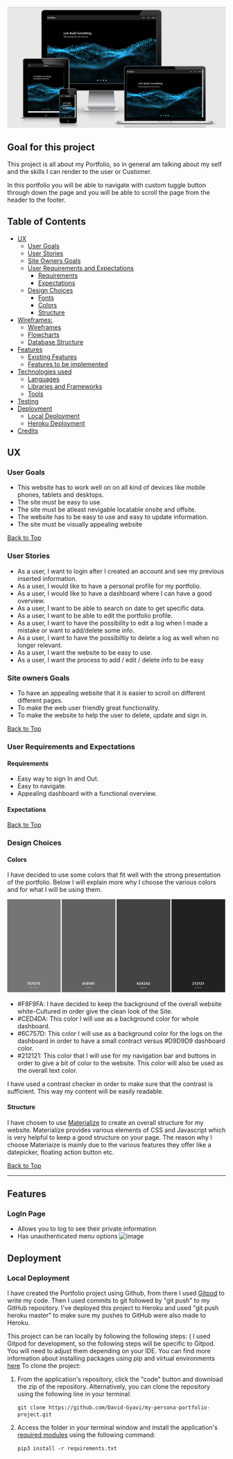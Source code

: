 
![Mock up](wireframes/Screenshotee.png)


## **Goal for this project**

This project is all about my Portfolio, so in general am talking about my self and the skills I can render to the user or Customer.

In this portfolio you will be able to navigate with custom tuggle button through down the page and you will be able to scroll the page from the header to the footer.


## Table of Contents
* [UX](#ux)
    * [User Goals](#user-goals)
    * [User Stories](#user-stories)
    * [Site Owners Goals](#site-owners-goals)
    * [User Requirements and Expectations](#user-requirements-and-expectations)
        * [Requirements](#requirements)
        * [Expectations](#expectations)
    * [Design Choices](#design-choices)
        * [Fonts](#fonts)
        * [Colors](#colors)
        * [Structure](#structure)
* [Wireframes:](#wireframes)
    * [Wireframes](#wireframes)
    * [Flowcharts](#flowcharts)
    * [Database Structure](#database-structure)
* [Features](#features)
    * [Existing Features](#existing-features)
    * [Features to be implemented](#features-to-be-implemented)
* [Technologies used](#technologies-used)
    * [Languages](#languages)
    * [Libraries and Frameworks](#libraries-and-frameworks)
    * [Tools](#tools)
* [Testing](#testing)
* [Deployment](#deployment)
    * [Local Deployment](#local-deployment)
    * [Heroku Deployment](#heroku-deployment)
* [Credits](#credits)

<a name="ux"></a>
 
## **UX**

<a></a>  

### **User Goals**

* This website has to work well on on all kind of devices like mobile phones, tablets and desktops.
* The site must be easy to use.
* The site must be atleast nevigable locatable onsite and offsite.
* The website has to be easy to use and easy to update information.
* The site must be visually appealing website


[Back to Top](#table-of-contents)

<a></a>

### **User Stories**

* As a user, I want to login after I created an account and see my previous inserted information.
* As a user, I would like to have a personal profile for my portfolio.  
* As a user, I would like to have a dashboard where I can have a good overview. 
* As a user, I want to be able to search on date to get specific data. 
* As a user, I want to be able to edit the portfolio profile.
* As a user, I want to have the possibility to edit a log when I made a mistake or want to add/delete some info. 
* As a user, I want to have the possibiltiy to delete a log as well when no longer relevant. 
* As a user, I want the website to be easy to use. 
* As a user, I want the process to add / edit / delete info to be easy

<a></a>

### **Site owners Goals**
* To have an appealing website that it is easier to scroll on different different pages.
* To make the web user friendly great functionality. 
* To make the website to help the user to delete, update and sign in.

[Back to Top](#table-of-contents)

<a></a>

### **User Requirements and Expectations**

<a></a>

#### Requirements
* Easy way to sign In and Out.
* Easy to navigate.
* Appealing dashboard with a functional overview.

<a></a>

#### Expectations

[Back to Top](#table-of-contents)

<a></a>

### **Design Choices**

<a></a>
#### Colors

I have decided to use some colors that fit well with the strong presentation of the portfolio.
Below I will explain more why I choose the various colors and for what I will be using them.

![Color Palette](wireframes/color_pallet.png)

* #F8F9FA: I have decided to keep the background of the overall website white-Cultured in order give the clean look of the Site.
* #CED4DA: This color I will use as a background color for whole dashboard. 
* #6C757D: This color I will use as a background color for the logs on the dashboard in order to have a small contract versus #D9D9D9 dashboard color.
* #212121: This color that I will use for my navigation bar and buttons in order to give a bit of color to the website. This color will also be used as the overall text color.

I have used a contrast checker in order to make sure that the contrast is sufficient.
This way my content will be easily readable. 

<a></a>

#### Structure

I have chosen to use [Materialize](https://materializecss.com/) to create an overall structure for my website. 
Materialize provides various elements of CSS and Javascript which is very helpful to keep a good structure on your page. 
The reason why I choose Materiaize is mainly due to the various features they offer like a datepicker, floating action button etc. 

[Back to Top](#table-of-contents)

--- 
<a></a>
## Features 
### LogIn Page
- Allows you to log to see their private information
- Has unauthenticated menu options
![image](https://user-images.githubusercontent.com/58527807/133905731-221718a3-0efa-4bd7-b1b2-6ea1c079fff8.png)

## Deployment
### Local Deployment

I have created the Portfolio project using Github, from there I used [Gitpod](https://gitpod.io/) to write my code. 
Then I used commits to git followed by "git push" to my GitHub repository. 
I've deployed this project to Heroku and used "git push heroku master" to make sure my pushes to GitHub were also made to Heroku. 

This project can be ran locally by following the following steps: (
I used Gitpod for development, so the following steps will be specific to Gitpod. 
You will need to adjust them depending on your IDE. You can find more information about installing packages using pip and virtual environments [here](https://packaging.python.org/guides/installing-using-pip-and-virtual-environments/)
To clone the project: 

1. From the application's repository, click the "code" button and download the zip of the repository.
    Alternatively, you can clone the repository using the following line in your terminal:

    ``` 
    git clone https://github.com/David-Gyavi/my-persona-portfolio-project.git
    ``` 

1. Access the folder in your terminal window and install the application's [required modules](https://github.com/David-Gyavi/my-persona-portfolio-project/blob/master/requirements.txt) using the following command:

    ```
    pip3 install -r requirements.txt
    ```
